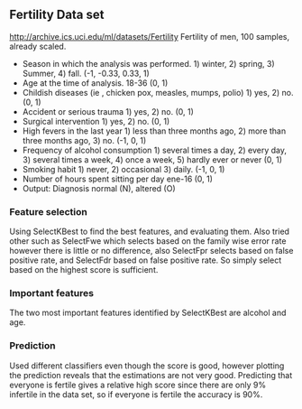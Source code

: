 ## Fertility Data set
http://archive.ics.uci.edu/ml/datasets/Fertility
Fertility of men, 100 samples, already scaled.

- Season in which the analysis was performed. 1) winter, 2) spring, 3) Summer, 4) fall. (-1, -0.33, 0.33, 1)
- Age at the time of analysis. 18-36 (0, 1)
- Childish diseases (ie , chicken pox, measles, mumps, polio) 1) yes, 2) no. (0, 1)
- Accident or serious trauma 1) yes, 2) no. (0, 1)
- Surgical intervention 1) yes, 2) no. (0, 1)
- High fevers in the last year 1) less than three months ago, 2) more than three months ago, 3) no. (-1, 0, 1)
- Frequency of alcohol consumption 1) several times a day, 2) every day, 3) several times a week, 4) once a week, 5) hardly ever or never (0, 1)
- Smoking habit 1) never, 2) occasional 3) daily. (-1, 0, 1)
- Number of hours spent sitting per day ene-16 (0, 1)
- Output: Diagnosis normal (N), altered (O)


### Feature selection
Using SelectKBest to find the best features, and evaluating them.
Also tried other such as SelectFwe which selects based on the family wise error rate however there is little or no difference, also SelectFpr selects based on false positive rate, and SelectFdr based on false positive rate. So simply select based on the highest score is sufficient.

### Important features
The two most important features identified by SelectKBest are alcohol and age.

### Prediction
Used different classifiers even though the score is good, however plotting the prediction reveals that the estimations are not very good. Predicting that everyone is fertile gives a relative high score since there are only 9% infertile in the data set, so if everyone is fertile the accuracy is 90%.  
